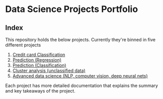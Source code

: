 # Data Science Projects Portfolio

## Index

This repository holds the below projects. Currently they're binned in five different projects

1. [Credit card Classification](https://github.com/vignesh0116/Project_Data_science/blob/master/1_credit_card_classfication/Readme.md)
2. [Prediction (Regression)](https://github.com/sarahfuchi/Data-Science/blob/main/Prediction%20(Regression)/README.md)
3. [Prediction (Classification)](https://github.com/sarahfuchi/Data-Science/blob/main/Prediction%20(Classification)/README.md)
4. [Cluster analysis (unclassified data)](https://github.com/sarahfuchi/Data-Science/blob/main/Cluster%20analysis%20(unclassified%20data)/README.md)
5. [Advanced data science (NLP, computer vision, deep neural nets)](https://github.com/sarahfuchi/Data-Science/blob/main/Advanced%20data%20science%20(NLP%2C%20computer%20vision%2C%20deep%20neural%20nets)/README.md)

Each project has more detailed documentation that explains the summary and key takeaways of the project.

